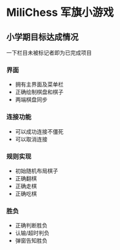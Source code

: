 # MiliChess 军旗小游戏

## 小学期目标达成情况

一下栏目未被标记者即为已完成项目

### 界面

- 拥有主界面及菜单栏
- 正确绘制棋盘和棋子
- 两端棋盘同步

### 连接功能

- 可以成功连接不僵死
- 可以取消连接

### 规则实现

- 初始随机布局棋子
- 正确翻棋
- 正确走棋
- 正确吃棋

### 胜负

- 正确判断胜负
- 认输/超时判负
- 弹窗告知胜负

